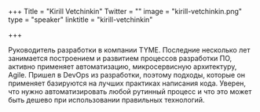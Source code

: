 +++
Title = "Kirill Vetchinkin"
Twitter = ""
image = "kirill-vetchinkin.png"
type = "speaker"
linktitle = "kirill-vetchinkin"

+++

Руководитель разработки в компании TYME. Последние несколько лет занимается построением и развитием процессов разработки ПО, активно применяет автоматизацию, микросервисную архитектуру, Agile. Пришел в DevOps из разработки, поэтому подходы, которые он применяет базируются на лучших практиках написания кода. Уверен, что нужно автоматизировать любой рутинный процесс и что это может быть дешево при использовании правильных технологий. 
